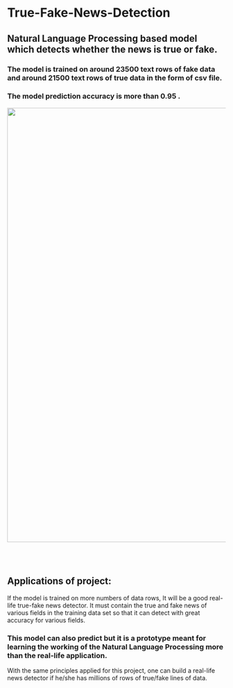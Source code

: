 # True-Fake-News-Detection


## Natural Language Processing based model which detects whether the news is true or fake.

### The model is trained on around 23500 text rows of fake data and around 21500 text rows of true data in the form of csv file.

### The model prediction accuracy is more than 0.95 .
<p>
    <img src="https://user-images.githubusercontent.com/91141709/189880550-d0a8a5f5-96f4-47b8-a3cb-e009504ab979.png" width="1000">&emsp;
</p>
<br>

## Applications of project:
If the model is trained on more numbers of data rows, It will be a good real-life true-fake news detector. It must contain the true and fake news of various fields in the training data set so that it can detect with great accuracy for various fields.

### This model can also predict but it is a prototype meant for learning the working of the Natural Language Processing more than the real-life application.
With the same principles applied for this project, one can build a real-life news detector if he/she has millions of rows of true/fake lines of data. 
